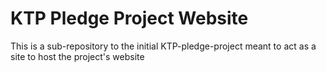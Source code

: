 # KTP Pledge Project Website
This is a sub-repository to the initial KTP-pledge-project meant to act as a site to host the project's website
